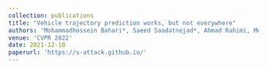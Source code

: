 ```yaml
---
collection: publications
title: "Vehicle trajectory prediction works, but not everywhere"
authors: 'Mohammadhossein Bahari*, Saeed Saadatnejad*, Ahmad Rahimi, Mohammad shaverdikondori, Amir-hossein Shahidzadeh, Seyed-Mohsen Moosavi-Dezfooli, Alexandre Alahi'
venue: 'CVPR 2022'
date: 2021-12-10
paperurl: 'https://s-attack.github.io/'
---
```

